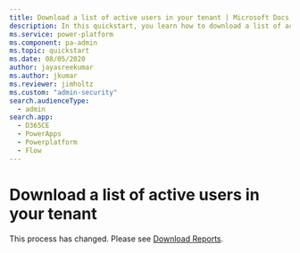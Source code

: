 ```yaml
---
title: Download a list of active users in your tenant | Microsoft Docs
description: In this quickstart, you learn how to download a list of active users in your tenant
ms.service: power-platform
ms.component: pa-admin
ms.topic: quickstart
ms.date: 08/05/2020
author: jayasreekumar
ms.author: jkumar
ms.reviewer: jimholtz
ms.custom: "admin-security"
search.audienceType: 
  - admin
search.app:
  - D365CE
  - PowerApps
  - Powerplatform
  - Flow
---
```


# Download a list of active users in your tenant

This process has changed. Please see [Download Reports](analytics-common-data-service.md#download-reports).
